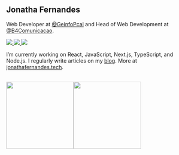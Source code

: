 ## Jonatha Fernandes

Web Developer at <a href="https://github.com/GeinfoPcal" target="_blank">@GeinfoPcal</a> and Head of Web Development at <a href="https://www.instagram.com/b4comunicacao/" target="_blank">@B4Comunicacao</a>.

<a href="https://twitter.com/_jonatha__" target="_blank">
  <img src="https://img.shields.io/badge/-_jonatha__-7f5ec7?style=flat-square&logo=X&logoColor=white" />
</a>
<a href="https://www.linkedin.com/in/jonathafernandes-/" target="_blank">
  <img src="https://img.shields.io/badge/-Jonatha%20Fernandes-7f5ec7?style=flat-square&logo=Linkedin&logoColor=white" />
</a>
<a href="https://www.instagram.com/_jonathafernandes/" target="_blank">
  <img src="https://img.shields.io/badge/-_jonathafernandes-7f5ec7?style=flat-square&logo=Instagram&logoColor=white" />
</a>

I’m currently working on React, JavaScript, Next.js, TypeScript, and Node.js. I regularly write articles on my 
<a href="https://jonathafernandes.github.io/blog.github.io/" target="_blank">blog</a>. More at 
<a href="https://jonathafernandes.tech/" target="_blank">jonathafernandes.tech</a>.

<br/>
<div style="display:flex;">
  <img src="https://github-readme-stats.vercel.app/api/top-langs?username=jonathafernandes&locale=en&hide_title=false&layout=compact&card_width=320&langs_count=8&theme=aura&hide_border=true" height="180px" />
  <img src="http://github-profile-summary-cards.vercel.app/api/cards/most-commit-language?username=jonathafernandes&theme=aura" height="180px"/>
</div>

